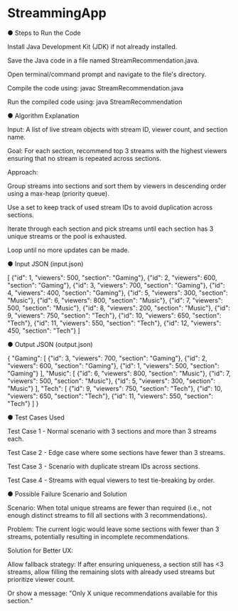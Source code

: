 ﻿# StreammingApp

 ● Steps to Run the Code

Install Java Development Kit (JDK) if not already installed.

Save the Java code in a file named StreamRecommendation.java.

Open terminal/command prompt and navigate to the file's directory.

Compile the code using:
javac StreamRecommendation.java

Run the compiled code using:
java StreamRecommendation

● Algorithm Explanation

Input: A list of live stream objects with stream ID, viewer count, and section name.

Goal: For each section, recommend top 3 streams with the highest viewers ensuring that no stream is repeated across sections.

Approach:

Group streams into sections and sort them by viewers in descending order using a max-heap (priority queue).

Use a set to keep track of used stream IDs to avoid duplication across sections.

Iterate through each section and pick streams until each section has 3 unique streams or the pool is exhausted.

Loop until no more updates can be made.

● Input JSON (input.json)

[
  {"id": 1, "viewers": 500, "section": "Gaming"},
  {"id": 2, "viewers": 600, "section": "Gaming"},
  {"id": 3, "viewers": 700, "section": "Gaming"},
  {"id": 4, "viewers": 400, "section": "Gaming"},
  {"id": 5, "viewers": 300, "section": "Music"},
  {"id": 6, "viewers": 800, "section": "Music"},
  {"id": 7, "viewers": 500, "section": "Music"},
  {"id": 8, "viewers": 200, "section": "Music"},
  {"id": 9, "viewers": 750, "section": "Tech"},
  {"id": 10, "viewers": 650, "section": "Tech"},
  {"id": 11, "viewers": 550, "section": "Tech"},
  {"id": 12, "viewers": 450, "section": "Tech"}
]

● Output JSON (output.json)

{
  "Gaming": [
    {"id": 3, "viewers": 700, "section": "Gaming"},
    {"id": 2, "viewers": 600, "section": "Gaming"},
    {"id": 1, "viewers": 500, "section": "Gaming"}
  ],
  "Music": [
    {"id": 6, "viewers": 800, "section": "Music"},
    {"id": 7, "viewers": 500, "section": "Music"},
    {"id": 5, "viewers": 300, "section": "Music"}
  ],
  "Tech": [
    {"id": 9, "viewers": 750, "section": "Tech"},
    {"id": 10, "viewers": 650, "section": "Tech"},
    {"id": 11, "viewers": 550, "section": "Tech"}
  ]
}

● Test Cases Used

Test Case 1 - Normal scenario with 3 sections and more than 3 streams each.

Test Case 2 - Edge case where some sections have fewer than 3 streams.

Test Case 3 - Scenario with duplicate stream IDs across sections.

Test Case 4 - Streams with equal viewers to test tie-breaking by order.

● Possible Failure Scenario and Solution

Scenario:
When total unique streams are fewer than required (i.e., not enough distinct streams to fill all sections with 3 recommendations).

Problem:
The current logic would leave some sections with fewer than 3 streams, potentially resulting in incomplete recommendations.

Solution for Better UX:

Allow fallback strategy: If after ensuring uniqueness, a section still has <3 streams, allow filling the remaining slots with already used streams but prioritize viewer count.

Or show a message: "Only X unique recommendations available for this section."


